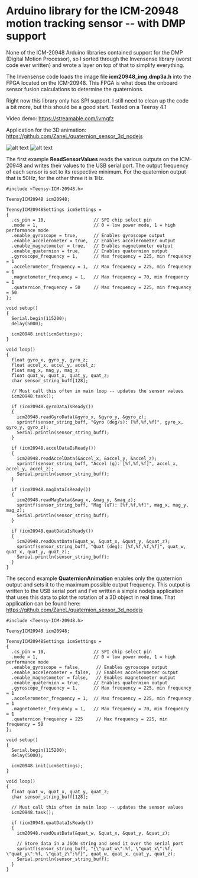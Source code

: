 
# Arduino library for the ICM-20948 motion tracking sensor -- with DMP support

None of the ICM-20948 Arduino libraries contained support for the DMP (Digital Motion Processor), so I sorted through the Invensense library (worst code ever written) and wrote a layer on top of that to simplify everything.

The Invensense code loads the image file **icm20948_img.dmp3a.h** into the FPGA located on the ICM-20948. This FPGA is what does the onboard sensor fusion calculations to determine the quaternions.

Right now this library only has SPI support. I still need to clean up the code a bit more, but this should be a good start. Tested on a Teensy 4.1

Video demo:
https://streamable.com/ivmgfz

Application for the 3D animation: https://github.com/ZaneL/quaternion_sensor_3d_nodejs

![alt text](https://i.ibb.co/VVMfQk9/image.png)
![alt text](https://i.ibb.co/SmM00g1/image.png)

The first example **ReadSensorValues** reads the various outputs on the ICM-20948 and writes their values to the USB serial port. The output frequency of each sensor is set to its respective minimum. For the quaternion output that is 50Hz, for the other three it is 1Hz.

    #include <Teensy-ICM-20948.h>
    
    TeensyICM20948 icm20948;
    
    TeensyICM20948Settings icmSettings =
    {
      .cs_pin = 10,                  // SPI chip select pin
      .mode = 1,                     // 0 = low power mode, 1 = high performance mode
      .enable_gyroscope = true,      // Enables gyroscope output
      .enable_accelerometer = true,  // Enables accelerometer output
      .enable_magnetometer = true,   // Enables magnetometer output
      .enable_quaternion = true,     // Enables quaternion output
      .gyroscope_frequency = 1,      // Max frequency = 225, min frequency = 1
      .accelerometer_frequency = 1,  // Max frequency = 225, min frequency = 1
      .magnetometer_frequency = 1,   // Max frequency = 70, min frequency = 1
      .quaternion_frequency = 50     // Max frequency = 225, min frequency = 50
    };
    
    void setup()
    {
      Serial.begin(115200);
      delay(5000);
    
      icm20948.init(icmSettings);
    }
    
    void loop()
    {
      float gyro_x, gyro_y, gyro_z;
      float accel_x, accel_y, accel_z;
      float mag_x, mag_y, mag_z;
      float quat_w, quat_x, quat_y, quat_z;
      char sensor_string_buff[128];
    
      // Must call this often in main loop -- updates the sensor values
      icm20948.task();
    
      if (icm20948.gyroDataIsReady())
      {
        icm20948.readGyroData(&gyro_x, &gyro_y, &gyro_z);
        sprintf(sensor_string_buff, "Gyro (deg/s): [%f,%f,%f]", gyro_x, gyro_y, gyro_z);
        Serial.println(sensor_string_buff);
      }
    
      if (icm20948.accelDataIsReady())
      {
        icm20948.readAccelData(&accel_x, &accel_y, &accel_z);
        sprintf(sensor_string_buff, "Accel (g): [%f,%f,%f]", accel_x, accel_y, accel_z);
        Serial.println(sensor_string_buff);
      }
    
      if (icm20948.magDataIsReady())
      {
        icm20948.readMagData(&mag_x, &mag_y, &mag_z);
        sprintf(sensor_string_buff, "Mag (uT): [%f,%f,%f]", mag_x, mag_y, mag_z);
        Serial.println(sensor_string_buff);
      }
    
      if (icm20948.quatDataIsReady())
      {
        icm20948.readQuatData(&quat_w, &quat_x, &quat_y, &quat_z);
        sprintf(sensor_string_buff, "Quat (deg): [%f,%f,%f,%f]", quat_w, quat_x, quat_y, quat_z);
        Serial.println(sensor_string_buff);
      }
    }

The second example **QuaternionAnimation** enables only the quaternion output and sets it to the maximum possible output frequency. This output is written to the USB serial port and I've written a simple nodejs application that uses this data to plot the rotation of a 3D object in real time. That application can be found here: https://github.com/ZaneL/quaternion_sensor_3d_nodejs

    #include <Teensy-ICM-20948.h>
    
    TeensyICM20948 icm20948;
    
    TeensyICM20948Settings icmSettings =
    {
      .cs_pin = 10,                  // SPI chip select pin
      .mode = 1,                     // 0 = low power mode, 1 = high performance mode
      .enable_gyroscope = false,      // Enables gyroscope output
      .enable_accelerometer = false,  // Enables accelerometer output
      .enable_magnetometer = false,   // Enables magnetometer output
      .enable_quaternion = true,     // Enables quaternion output
      .gyroscope_frequency = 1,      // Max frequency = 225, min frequency = 1
      .accelerometer_frequency = 1,  // Max frequency = 225, min frequency = 1
      .magnetometer_frequency = 1,   // Max frequency = 70, min frequency = 1
      .quaternion_frequency = 225     // Max frequency = 225, min frequency = 50
    };
    
    void setup()
    {
      Serial.begin(115200);
      delay(5000);
    
      icm20948.init(icmSettings);
    }
    
    void loop()
    {
      float quat_w, quat_x, quat_y, quat_z;
      char sensor_string_buff[128];
    
      // Must call this often in main loop -- updates the sensor values
      icm20948.task();
    
      if (icm20948.quatDataIsReady())
      {
        icm20948.readQuatData(&quat_w, &quat_x, &quat_y, &quat_z);
        
        // Store data in a JSON string and send it over the serial port
        sprintf(sensor_string_buff, "{\"quat_w\":%f, \"quat_x\":%f, \"quat_y\":%f, \"quat_z\":%f}", quat_w, quat_x, quat_y, quat_z);
        Serial.println(sensor_string_buff);
      }
    }
